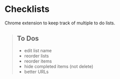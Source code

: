 # Checklists
Chrome extension to keep track of multiple to do lists.


> ## To Dos
> * edit list name
> * reorder lists
> * reorder items
> * hide completed items (not delete)
> * better URLs